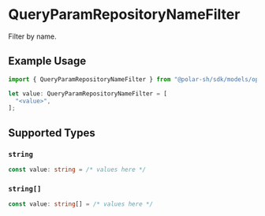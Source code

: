# QueryParamRepositoryNameFilter

Filter by name.

## Example Usage

```typescript
import { QueryParamRepositoryNameFilter } from "@polar-sh/sdk/models/operations";

let value: QueryParamRepositoryNameFilter = [
  "<value>",
];
```

## Supported Types

### `string`

```typescript
const value: string = /* values here */
```

### `string[]`

```typescript
const value: string[] = /* values here */
```

